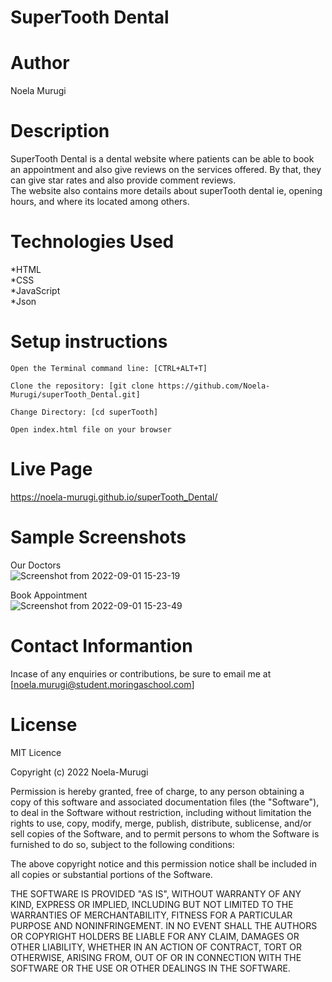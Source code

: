 # SuperTooth Dental

# Author
Noela Murugi

# Description
SuperTooth Dental is a dental website where patients can be able to book an appointment and also give reviews on the services offered.
By that, they can give star rates and also provide comment reviews.<br>
The website also contains more details about superTooth dental ie, opening hours, and where its located among others.

# Technologies Used
*HTML<br>
*CSS<br>
*JavaScript<br>
*Json<br>

# Setup instructions
```
Open the Terminal command line: [CTRL+ALT+T]

Clone the repository: [git clone https://github.com/Noela-Murugi/superTooth_Dental.git]

Change Directory: [cd superTooth]

Open index.html file on your browser

```
# Live Page
https://noela-murugi.github.io/superTooth_Dental/
# Sample Screenshots
Our Doctors<br>
![Screenshot from 2022-09-01 15-23-19](https://user-images.githubusercontent.com/97957631/187915544-caca2a0b-7706-4919-9234-16b1e02da03a.png)

Book Appointment<br>
![Screenshot from 2022-09-01 15-23-49](https://user-images.githubusercontent.com/97957631/187915621-589f5d80-f014-4fe5-b3c5-4744118ee7dc.png)

# Contact Informantion
Incase of any enquiries or contributions, be sure to email me at [noela.murugi@student.moringaschool.com]

# License
MIT Licence<br>

Copyright (c) 2022 Noela-Murugi<br>

Permission is hereby granted, free of charge, to any person obtaining a copy
of this software and associated documentation files (the "Software"), to deal
in the Software without restriction, including without limitation the rights
to use, copy, modify, merge, publish, distribute, sublicense, and/or sell
copies of the Software, and to permit persons to whom the Software is
furnished to do so, subject to the following conditions:

The above copyright notice and this permission notice shall be included in all
copies or substantial portions of the Software.

THE SOFTWARE IS PROVIDED "AS IS", WITHOUT WARRANTY OF ANY KIND, EXPRESS OR
IMPLIED, INCLUDING BUT NOT LIMITED TO THE WARRANTIES OF MERCHANTABILITY,
FITNESS FOR A PARTICULAR PURPOSE AND NONINFRINGEMENT. IN NO EVENT SHALL THE
AUTHORS OR COPYRIGHT HOLDERS BE LIABLE FOR ANY CLAIM, DAMAGES OR OTHER
LIABILITY, WHETHER IN AN ACTION OF CONTRACT, TORT OR OTHERWISE, ARISING FROM,
OUT OF OR IN CONNECTION WITH THE SOFTWARE OR THE USE OR OTHER DEALINGS IN THE
SOFTWARE.
